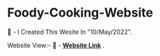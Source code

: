 # Foody-Cooking-Website

📏 - I Created This Wesite In "10/May/2022".

Website View:-
🔗 - **[Website Link](https://majeed-alberawi.github.io/Foody-Cooking-Website/)** .

